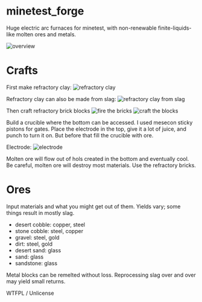 # minetest_forge

Huge electric arc furnaces for minetest, with non-renewable finite-liquids-like molten ores and metals.


![overview](http://i.imgur.com/aP6cAvJ.jpg)


Crafts
======

First make refractory clay:
![refractory clay](http://i.imgur.com/EaeVof3.jpg)

Refractory clay can also be made from slag:
![refractory clay from slag](http://i.imgur.com/jmiuzXB.jpg)

Then craft refractory brick blocks
![fire the bricks](http://i.imgur.com/r34faDx.jpg)
![craft the blocks](http://i.imgur.com/k4YTehm.jpg)


Build a crucible where the bottom can be accessed. I used mesecon sticky pistons for gates.
Place the electrode in the top, give it a lot of juice, and punch to turn it on. But before that fill the crucible with ore.

Electrode:
![electrode](http://i.imgur.com/34udvpD.jpg)

Molten ore will flow out of hols created in the bottom and eventually cool. Be careful, molten ore will destroy most materials. Use the refractory bricks.

Ores
======
Input materials and what you might get out of them. Yields vary; some things result in mostly slag.

* desert cobble: copper, steel
* stone cobble: steel, copper
* gravel: steel, gold
* dirt: steel, gold
* desert sand: glass
* sand: glass
* sandstone: glass

Metal blocks can be remelted without loss. Reprocessing slag over and over may yield small returns.

WTFPL / Unlicense